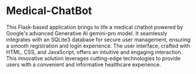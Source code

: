 # Medical-ChatBot
This Flask-based application brings to life a medical chatbot powered by Google's advanced Generative AI gemini-pro model. It seamlessly integrates with an SQLite3 database for secure user management, ensuring a smooth registration and login experience. The user interface, crafted with HTML, CSS, and JavaScript, offers an intuitive and engaging interaction. This innovative solution leverages cutting-edge technologies to provide users with a convenient and informative healthcare experience.
